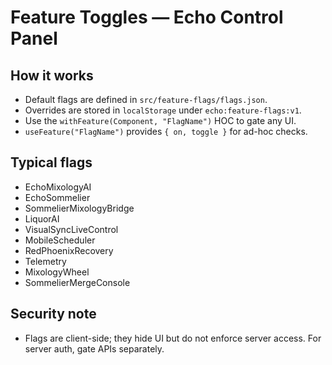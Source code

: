 # Feature Toggles — Echo Control Panel

## How it works
- Default flags are defined in `src/feature-flags/flags.json`.
- Overrides are stored in `localStorage` under `echo:feature-flags:v1`.
- Use the `withFeature(Component, "FlagName")` HOC to gate any UI.
- `useFeature("FlagName")` provides `{ on, toggle }` for ad-hoc checks.

## Typical flags
- EchoMixologyAI
- EchoSommelier
- SommelierMixologyBridge
- LiquorAI
- VisualSyncLiveControl
- MobileScheduler
- RedPhoenixRecovery
- Telemetry
- MixologyWheel
- SommelierMergeConsole

## Security note
- Flags are client-side; they hide UI but do not enforce server access. For server auth, gate APIs separately.
